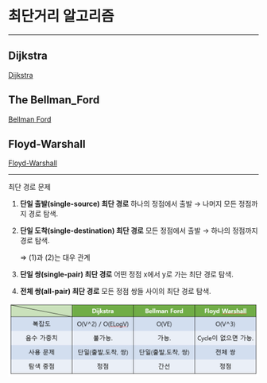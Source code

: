 # 최단거리 알고리즘

---

## Dijkstra

[Dijkstra](%E1%84%8E%E1%85%AC%E1%84%83%E1%85%A1%E1%86%AB%E1%84%80%E1%85%A5%E1%84%85%E1%85%B5%20%E1%84%8B%E1%85%A1%E1%86%AF%E1%84%80%E1%85%A9%E1%84%85%E1%85%B5%E1%84%8C%E1%85%B3%E1%86%B7%20646dd2a232d14d66a18ffeeeb27fc96a/Dijkstra%200b27a47ab4df42c9a1e54bdb7e554e9b.md)

## The Bellman_Ford

[Bellman Ford](%E1%84%8E%E1%85%AC%E1%84%83%E1%85%A1%E1%86%AB%E1%84%80%E1%85%A5%E1%84%85%E1%85%B5%20%E1%84%8B%E1%85%A1%E1%86%AF%E1%84%80%E1%85%A9%E1%84%85%E1%85%B5%E1%84%8C%E1%85%B3%E1%86%B7%20646dd2a232d14d66a18ffeeeb27fc96a/Bellman%20Ford%209b605804bc0f44eaa34da52b5524d70f.md)

## Floyd-Warshall

[Floyd-Warshall](%E1%84%8E%E1%85%AC%E1%84%83%E1%85%A1%E1%86%AB%E1%84%80%E1%85%A5%E1%84%85%E1%85%B5%20%E1%84%8B%E1%85%A1%E1%86%AF%E1%84%80%E1%85%A9%E1%84%85%E1%85%B5%E1%84%8C%E1%85%B3%E1%86%B7%20646dd2a232d14d66a18ffeeeb27fc96a/Floyd-Warshall%20b010d646e30b44dda02b1e9716ca5742.md)

---

최단 경로 문제

1. **단일 출발(single-source) 최단 경로**
하나의 정점에서 출발 → 나머지 모든 정점까지 경로 탐색.
2. **단일 도착(single-destination) 최단 경로**
모든 정점에서 출발 → 하나의 정점까지 경로 탐색.

    ⇒ (1)과 (2)는 대우 관계

3. **단일 쌍(single-pair) 최단 경로**
어떤 정점 x에서 y로 가는 최단 경로 탐색.
4. **전체 쌍(all-pair) 최단 경로**
모든 정점 쌍들 사이의 최단 경로 탐색.

![%E1%84%8E%E1%85%AC%E1%84%83%E1%85%A1%E1%86%AB%E1%84%80%E1%85%A5%E1%84%85%E1%85%B5%20%E1%84%8B%E1%85%A1%E1%86%AF%E1%84%80%E1%85%A9%E1%84%85%E1%85%B5%E1%84%8C%E1%85%B3%E1%86%B7%20646dd2a232d14d66a18ffeeeb27fc96a/Untitled.png](%E1%84%8E%E1%85%AC%E1%84%83%E1%85%A1%E1%86%AB%E1%84%80%E1%85%A5%E1%84%85%E1%85%B5%20%E1%84%8B%E1%85%A1%E1%86%AF%E1%84%80%E1%85%A9%E1%84%85%E1%85%B5%E1%84%8C%E1%85%B3%E1%86%B7%20646dd2a232d14d66a18ffeeeb27fc96a/Untitled.png)